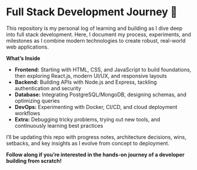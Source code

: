 # Full Stack Development Journey 🚀

This repository is my personal log of learning and building as I dive deep into full stack development. Here, I document my process, experiments, and milestones as I combine modern technologies to create robust, real-world web applications.

**What’s Inside**

- **Frontend:** Starting with HTML, CSS, and JavaScript to build foundations, then exploring React.js, modern UI/UX, and responsive layouts
- **Backend:** Building APIs with Node.js and Express, tackling authentication and security
- **Database:** Integrating PostgreSQL/MongoDB, designing schemas, and optimizing queries
- **DevOps:** Experimenting with Docker, CI/CD, and cloud deployment workflows
- **Extra:** Debugging tricky problems, trying out new tools, and continuously learning best practices

I’ll be updating this repo with progress notes, architecture decisions, wins, setbacks, and key insights as I evolve from concept to deployment.

**Follow along if you’re interested in the hands-on journey of a developer building from scratch!**
